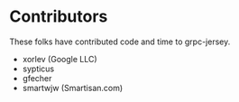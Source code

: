 # Contributors

These folks have contributed code and time to grpc-jersey.

- xorlev (Google LLC)
- sypticus
- gfecher
- smartwjw (Smartisan.com)
